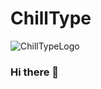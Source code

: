 # ChillType 
![ChillTypeLogo](https://github.com/Warren2060/Warren2060/assets/87366329/609147d9-a885-40b3-9946-6ceb2eda08b8)



### Hi there 👋

<!--
**Warren2060/Warren2060** is a ✨ _special_ ✨ repository because its `README.md` (this file) appears on your GitHub profile.

Here are some ideas to get you started:

- 🔭 I’m currently working on ...
- 🌱 I’m currently learning ...
- 👯 I’m looking to collaborate on ...
- 🤔 I’m looking for help with ...
- 💬 Ask me about ...
- 📫 How to reach me: ...
- 😄 Pronouns: ...
- ⚡ Fun fact: ...
-->
